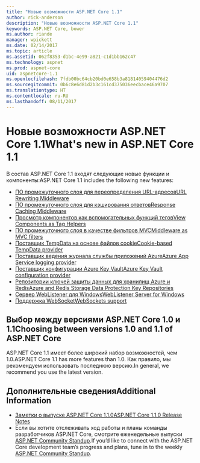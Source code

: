 ```yaml
---
title: "Новые возможности ASP.NET Core 1.1"
author: rick-anderson
description: "Новые возможности ASP.NET Core 1.1"
keywords: ASP.NET Core, bower
ms.author: riande
manager: wpickett
ms.date: 02/14/2017
ms.topic: article
ms.assetid: 062f8353-d1bc-4e99-a821-c1d1bb162c47
ms.technology: aspnet
ms.prod: aspnet-core
uid: aspnetcore-1.1
ms.openlocfilehash: 7fdb00bc64cb20bd0e658b3a81814059404476d2
ms.sourcegitcommit: 0b6c8e6d81d2b3c161cd375036eecbace46a9707
ms.translationtype: HT
ms.contentlocale: ru-RU
ms.lasthandoff: 08/11/2017
---
```

# <a name="whats-new-in-aspnet-core-11"></a><span data-ttu-id="037bc-104">Новые возможности ASP.NET Core 1.1</span><span class="sxs-lookup"><span data-stu-id="037bc-104">What's new in ASP.NET Core 1.1</span></span>

<span data-ttu-id="037bc-105">В состав ASP.NET Core 1.1 входят следующие новые функции и компоненты:</span><span class="sxs-lookup"><span data-stu-id="037bc-105">ASP.NET Core 1.1 includes the following new features:</span></span>

- [<span data-ttu-id="037bc-106">ПО промежуточного слоя для переопределения URL-адресов</span><span class="sxs-lookup"><span data-stu-id="037bc-106">URL Rewriting Middleware</span></span>](https://docs.microsoft.com/aspnet/core/fundamentals/url-rewriting)
- [<span data-ttu-id="037bc-107">ПО промежуточного слоя для кэширования ответов</span><span class="sxs-lookup"><span data-stu-id="037bc-107">Response Caching Middleware</span></span>](https://docs.microsoft.com/aspnet/core/performance/caching/middleware)
- [<span data-ttu-id="037bc-108">Просмотр компонентов как вспомогательных функций тегов</span><span class="sxs-lookup"><span data-stu-id="037bc-108">View Components as Tag Helpers</span></span>](xref:mvc/views/view-components#invoking-a-view-component-as-a-tag-helper)
- [<span data-ttu-id="037bc-109">ПО промежуточного слоя в качестве фильтров MVC</span><span class="sxs-lookup"><span data-stu-id="037bc-109">Middleware as MVC filters</span></span>](xref:mvc/controllers/filters#using-middleware-in-the-filter-pipeline)
- [<span data-ttu-id="037bc-110">Поставщик TempData на основе файлов cookie</span><span class="sxs-lookup"><span data-stu-id="037bc-110">Cookie-based TempData provider</span></span>](xref:fundamentals/app-state#cookie-based-tempdata-provider )
- [<span data-ttu-id="037bc-111">Поставщик ведения журнала службы приложений Azure</span><span class="sxs-lookup"><span data-stu-id="037bc-111">Azure App Service logging provider</span></span>](xref:fundamentals/logging#appservice)
- [<span data-ttu-id="037bc-112">Поставщик конфигурации Azure Key Vault</span><span class="sxs-lookup"><span data-stu-id="037bc-112">Azure Key Vault configuration provider</span></span>](xref:security/key-vault-configuration)
- [<span data-ttu-id="037bc-113">Репозитории ключей защиты данных для хранилищ Azure и Redis</span><span class="sxs-lookup"><span data-stu-id="037bc-113">Azure and Redis Storage Data Protection Key Repositories</span></span>](xref:security/data-protection/implementation/key-storage-providers#azure-and-redis)
- [<span data-ttu-id="037bc-114">Сервер WebListener для Windows</span><span class="sxs-lookup"><span data-stu-id="037bc-114">WebListener Server for Windows</span></span>](xref:fundamentals/servers/weblistener)
- [<span data-ttu-id="037bc-115">Поддержка WebSocket</span><span class="sxs-lookup"><span data-stu-id="037bc-115">WebSockets support</span></span>](xref:fundamentals/websockets)

## <a name="choosing-between-versions-10-and-11-of-aspnet-core"></a><span data-ttu-id="037bc-116">Выбор между версиями ASP.NET Core 1.0 и 1.1</span><span class="sxs-lookup"><span data-stu-id="037bc-116">Choosing between versions 1.0 and 1.1 of ASP.NET Core</span></span>

<span data-ttu-id="037bc-117">ASP.NET Core 1.1 имеет более широкий набор возможностей, чем 1.0.</span><span class="sxs-lookup"><span data-stu-id="037bc-117">ASP.NET Core 1.1 has more features than 1.0.</span></span> <span data-ttu-id="037bc-118">Как правило, мы рекомендуем использовать последнюю версию.</span><span class="sxs-lookup"><span data-stu-id="037bc-118">In general, we recommend you use the latest version.</span></span>

## <a name="additional-information"></a><span data-ttu-id="037bc-119">Дополнительные сведения</span><span class="sxs-lookup"><span data-stu-id="037bc-119">Additional Information</span></span>

- [<span data-ttu-id="037bc-120">Заметки о выпуске ASP.NET Core 1.1.0</span><span class="sxs-lookup"><span data-stu-id="037bc-120">ASP.NET Core 1.1.0 Release Notes</span></span>](https://github.com/aspnet/Home/releases/tag/1.1.0)
- <span data-ttu-id="037bc-121">Если вы хотите отслеживать ход работы и планы команды разработчиков ASP.NET Core, смотрите еженедельные выпуски [ASP.NET Community Standup](https://live.asp.net/).</span><span class="sxs-lookup"><span data-stu-id="037bc-121">If you’d like to connect with the ASP.NET Core development team’s progress and plans, tune in to the weekly [ASP.NET Community Standup](https://live.asp.net/).</span></span>
